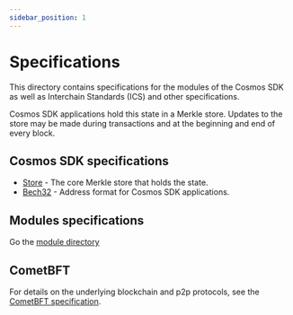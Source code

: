 ```yaml
---
sidebar_position: 1
---
```


# Specifications

This directory contains specifications for the modules of the Cosmos SDK as well as Interchain Standards (ICS) and other specifications.

Cosmos SDK applications hold this state in a Merkle store. Updates to
the store may be made during transactions and at the beginning and end of every
block.

## Cosmos SDK specifications

* [Store](./store) - The core Merkle store that holds the state.
* [Bech32](./addresses/bech32.md) - Address format for Cosmos SDK applications.

## Modules specifications

Go the [module directory](https://docs.cosmos.network/main/modules)

## CometBFT

For details on the underlying blockchain and p2p protocols, see
the [CometBFT specification](https://github.com/cometbft/cometbft/tree/main/spec).
